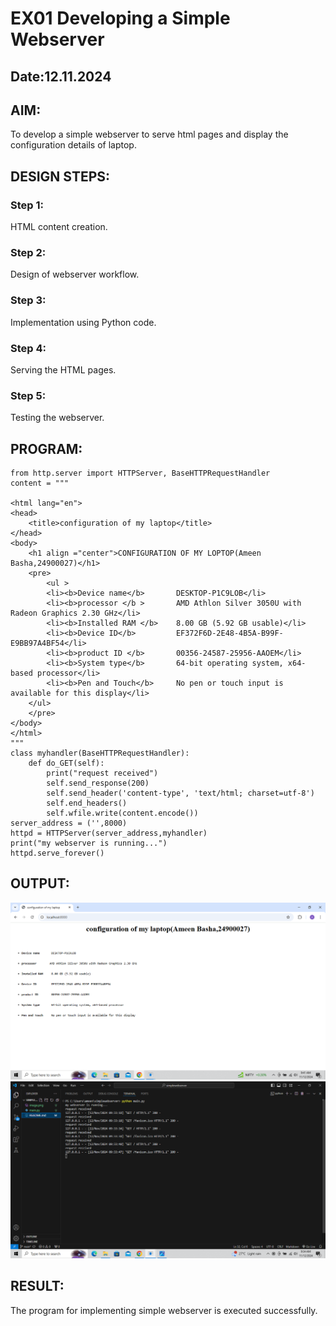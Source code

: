 # EX01 Developing a Simple Webserver
## Date:12.11.2024

## AIM:
To develop a simple webserver to serve html pages and display the configuration details of laptop.

## DESIGN STEPS:
### Step 1: 
HTML content creation.

### Step 2:
Design of webserver workflow.

### Step 3:
Implementation using Python code.

### Step 4:
Serving the HTML pages.

### Step 5:
Testing the webserver.

## PROGRAM:
```
from http.server import HTTPServer, BaseHTTPRequestHandler
content = """

<html lang="en">
<head>
    <title>configuration of my laptop</title>
</head>
<body>
    <h1 align ="center">CONFIGURATION OF MY LOPTOP(Ameen Basha,24900027)</h1>
    <pre>
        <ul >
        <li><b>Device name</b>       DESKTOP-P1C9LOB</li>
        <li><b>processor </b >       AMD Athlon Silver 3050U with Radeon Graphics 2.30 GHz</li>
        <li><b>Installed RAM </b>    8.00 GB (5.92 GB usable)</li>
        <li><b>Device ID</b>         EF372F6D-2E48-4B5A-B99F-E9BB97A4BF54</li>
        <li><b>product ID </b>       00356-24587-25956-AAOEM</li>
        <li><b>System type</b>       64-bit operating system, x64-based processor</li>
        <li><b>Pen and Touch</b>     No pen or touch input is available for this display</li>
    </ul>
    </pre>
</body>
</html> 
"""
class myhandler(BaseHTTPRequestHandler):
    def do_GET(self):
        print("request received")
        self.send_response(200)
        self.send_header('content-type', 'text/html; charset=utf-8')
        self.end_headers()
        self.wfile.write(content.encode())
server_address = ('',8000)
httpd = HTTPServer(server_address,myhandler)
print("my webserver is running...")
httpd.serve_forever()
```

## OUTPUT:
![alt text](<Screenshot (28).png>)
![alt text](<Screenshot (27).png>)
## RESULT:
The program for implementing simple webserver is executed successfully.
